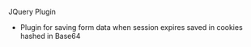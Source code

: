 JQuery Plugin

- Plugin for saving form data when session expires saved in cookies hashed in Base64
